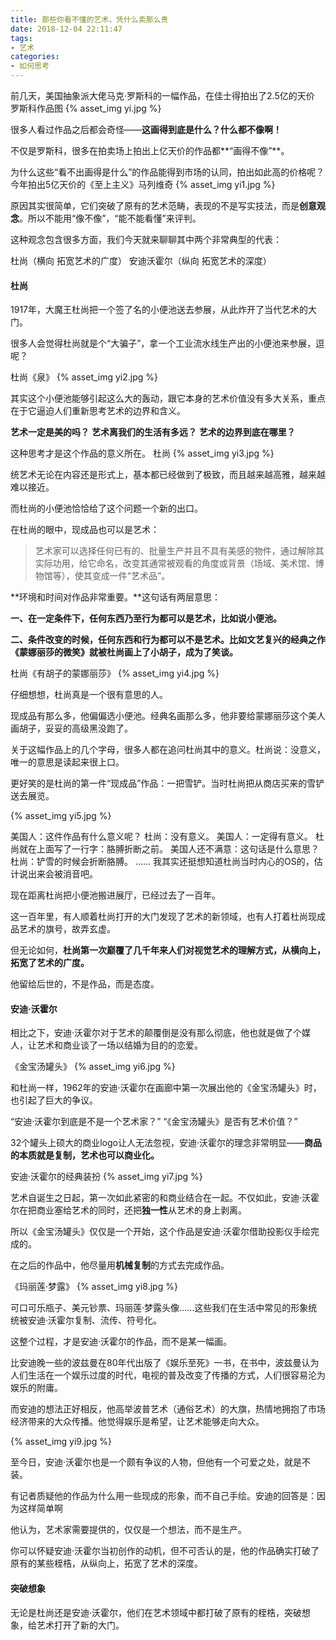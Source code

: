 ```yaml
---
title: 那些你看不懂的艺术，凭什么卖那么贵
date: 2018-12-04 22:11:47
tags:
- 艺术
categories:
- 如何思考
---
```

前几天，美国抽象派大佬马克·罗斯科的一幅作品，在佳士得拍出了2.5亿的天价
罗斯科作品图
{% asset_img yi.jpg %}

很多人看过作品之后都会奇怪——**这画得到底是什么？什么都不像啊！**

不仅是罗斯科，很多在拍卖场上拍出上亿天价的作品都**“画得不像”**。

为什么这些“看不出画得是什么”的作品能得到市场的认同，拍出如此高的价格呢？
 今年拍出5亿天价的《至上主义》马列维奇 
 {% asset_img yi1.jpg %}
 
 原因其实很简单，它们突破了原有的艺术范畴，表现的不是写实技法，而是**创意观念**。所以不能用“像不像”，“能不能看懂”来评判。

这种观念包含很多方面，我们今天就来聊聊其中两个非常典型的代表：

杜尚（横向 拓宽艺术的广度）
安迪沃霍尔（纵向 拓宽艺术的深度）

#### 杜尚
1917年，大魔王杜尚把一个签了名的小便池送去参展，从此炸开了当代艺术的大门。

很多人会觉得杜尚就是个“大骗子”，拿一个工业流水线生产出的小便池来参展，逗呢？

杜尚《泉》
{% asset_img yi2.jpg %}

其实这个小便池能够引起这么大的轰动，跟它本身的艺术价值没有多大关系，重点在于它逼迫人们重新思考艺术的边界和含义。

**艺术一定是美的吗？**
**艺术离我们的生活有多远？**
**艺术的边界到底在哪里？**

这种思考才是这个作品的意义所在。
 杜尚
 {% asset_img yi3.jpg %}
 
 统艺术无论在内容还是形式上，基本都已经做到了极致，而且越来越高雅，越来越难以接近。

而杜尚的小便池恰恰给了这个问题一个新的出口。

在杜尚的眼中，现成品也可以是艺术：
>艺术家可以选择任何已有的、批量生产并且不具有美感的物件，通过解除其实际功用，给它命名，改变其通常被观看的角度或背景（场域、美术馆、博物馆等），使其变成一件“艺术品”。

**环境和时间对作品非常重要。**这句话有两层意思：

**一、在一定条件下，任何东西乃至行为都可以是艺术，比如说小便池。**

**二、条件改变的时候，任何东西和行为都可以不是艺术。比如文艺复兴的经典之作《蒙娜丽莎的微笑》就被杜尚画上了小胡子，成为了笑谈。**

杜尚《有胡子的蒙娜丽莎》
 {% asset_img yi4.jpg %}
 
 仔细想想，杜尚真是一个很有意思的人。

现成品有那么多，他偏偏选小便池。经典名画那么多，他非要给蒙娜丽莎这个美人画胡子，妥妥的高级黑没跑了。

关于这幅作品上的几个字母，很多人都在追问杜尚其中的意义。杜尚说：没意义，唯一的意思是读起来很上口。 

更好笑的是杜尚的第一件“现成品”作品：一把雪铲。当时杜尚把从商店买来的雪铲送去展览。

 {% asset_img yi5.jpg %}
 
 美国人：这件作品有什么意义呢？
杜尚：没有意义。
美国人：一定得有意义。
杜尚就在上面写了一行字：胳膊折断之前。
美国人还不满意：这句话是什么意思？
杜尚：铲雪的时候会折断胳膊。
……
我其实还挺想知道杜尚当时内心的OS的，估计说出来会被消音吧。 

现在距离杜尚把小便池搬进展厅，已经过去了一百年。

这一百年里，有人顺着杜尚打开的大门发现了艺术的新领域，也有人打着杜尚现成品艺术的旗号，故弄玄虚。

但无论如何，**杜尚第一次巅覆了几千年来人们对视觉艺术的理解方式，从横向上，拓宽了艺术的广度。**

他留给后世的，不是作品，而是态度。

#### 安迪·沃霍尔
相比之下，安迪·沃霍尔对于艺术的颠覆倒是没有那么彻底，他也就是做了个媒人，让艺术和商业谈了一场以结婚为目的的恋爱。

 《金宝汤罐头》
 {% asset_img yi6.jpg %}
 
 和杜尚一样，1962年的安迪·沃霍尔在画廊中第一次展出他的《金宝汤罐头》时，也引起了巨大的争议。

“安迪·沃霍尔到底是不是一个艺术家？”
“《金宝汤罐头》是否有艺术价值？”

32个罐头上硕大的商业logo让人无法忽视，安迪·沃霍尔的理念非常明显——**商品的本质就是复制，艺术也可以商业化。**

安迪·沃霍尔的经典装扮
 {% asset_img yi7.jpg %}

艺术自诞生之日起，第一次如此紧密的和商业结合在一起。不仅如此，安迪·沃霍尔在把商业塞给艺术的同时，还把**独一性**从艺术的身上剥离。

所以《金宝汤罐头》仅仅是一个开始，这个作品是安迪·沃霍尔借助投影仪手绘完成的。

在之后的作品中，他尽量用**机械复制**的方式去完成作品。

《玛丽莲·梦露》
 {% asset_img yi8.jpg %}
 
 可口可乐瓶子、美元钞票、玛丽莲·梦露头像……这些我们在生活中常见的形象统统被安迪·沃霍尔复制、流传、符号化。

这整个过程，才是安迪·沃霍尔的作品，而不是某一幅画。

比安迪晚一些的波兹曼在80年代出版了《娱乐至死》一书，在书中，波兹曼认为人们生活在一个娱乐过度的时代，电视的普及改变了传播的方式，人们很容易沦为娱乐的附庸。

而安迪的想法正好相反，他高举波普艺术（通俗艺术）的大旗，热情地拥抱了市场经济带来的大众传播。他觉得娱乐是希望，让艺术能够走向大众。

{% asset_img yi9.jpg %}

至今日，安迪·沃霍尔也是一个颇有争议的人物，但他有一个可爱之处，就是不装。

有记者质疑他的作品为什么用一些现成的形象，而不自己手绘。安迪的回答是：因为这样简单啊

他认为，艺术家需要提供的，仅仅是一个想法，而不是生产。

你可以怀疑安迪·沃霍尔当初创作的动机，但不可否认的是，他的作品确实打破了原有的某些桎梏，从纵向上，拓宽了艺术的深度。

#### 突破想象
无论是杜尚还是安迪·沃霍尔，他们在艺术领域中都打破了原有的桎梏，突破想象，给艺术打开了新的大门。
